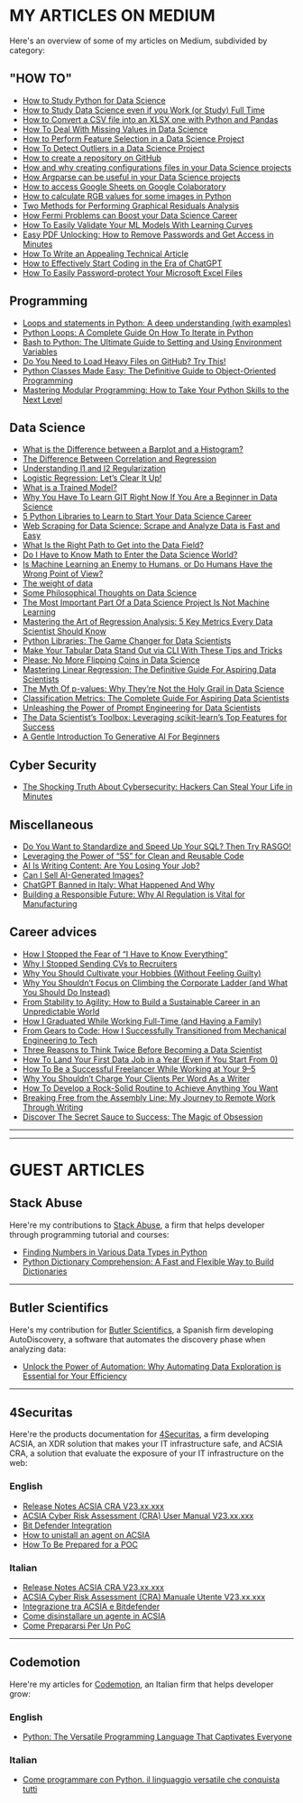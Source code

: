 # MY ARTICLES ON MEDIUM
Here's an overview of some of my articles on Medium, subdivided by category:

## "HOW TO"
- [How to Study Python for Data Science](https://towardsdatascience.com/how-to-study-python-for-data-science-888a1ad649ae?source=your_stories_page-------------------------------------)
- [How to Study Data Science even if you Work (or Study) Full Time](https://towardsdatascience.com/how-to-study-data-science-even-if-you-work-or-study-full-time-b52ace31edac)
- [How to Convert a CSV file into an XLSX one with Python and Pandas](https://towardsdatascience.com/how-to-convert-a-csv-file-into-an-xlsx-one-with-python-and-pandas-27aabc279d69?source=your_stories_page-------------------------------------)
- [How To Deal With Missing Values in Data Science](https://towardsdatascience.com/how-to-deal-with-missing-values-in-data-science-9e5a56fbe928?source=your_stories_page-------------------------------------)
- [How to Perform Feature Selection in a Data Science Project](https://towardsdatascience.com/how-to-perform-feature-selection-in-a-data-science-project-591ba96f86eb)
- [How To Detect Outliers in a Data Science Project](https://towardsdatascience.com/how-to-detect-outliers-in-a-data-science-project-17f39653fb17?source=your_stories_page-------------------------------------)
- [How to create a repository on GitHub](https://blog.devgenius.io/how-to-create-a-repository-on-github-5a5ce219ddba?source=your_stories_page-------------------------------------)
- [How and why creating configurations files in your Data Science projects](https://medium.com/mlearning-ai/how-and-why-creating-configurations-files-in-your-data-science-projects-1821b89cf47b?source=your_stories_page-------------------------------------)
- [How Argparse can be useful in your Data Science projects](https://medium.com/mlearning-ai/how-argparse-can-be-useful-in-your-data-science-projects-ecf02bef3b07?source=your_stories_page-------------------------------------)
- [How to access Google Sheets on Google Colaboratory](https://medium.com/mlearning-ai/how-to-access-google-sheets-on-google-colaboratory-8766b3a0996f?source=your_stories_page-------------------------------------)
- [How to calculate RGB values for some images in Python](https://medium.com/analytics-vidhya/how-to-calculate-rgb-values-for-some-images-in-python-ccf9abcea8f3?source=your_stories_page-------------------------------------)
- [Two Methods for Performing Graphical Residuals Analysis](https://towardsdatascience.com/two-methods-for-performing-graphical-residuals-analysis-6899fd4c78e5)
 - [How Fermi Problems can Boost your Data Science Career](https://medium.com/geekculture/how-fermi-problems-can-boost-your-data-science-career-8382cf7a27e3)
 - [How To Easily Validate Your ML Models With Learning Curves](https://medium.com/mlearning-ai/how-to-easily-validate-your-ml-models-with-learning-curves-21cc01636083)
 - [Easy PDF Unlocking: How to Remove Passwords and Get Access in Minutes](https://levelup.gitconnected.com/easy-pdf-unlocking-how-to-remove-passwords-and-get-access-in-minutes-ad09ad8f5d38)
 - [How To Write an Appealing Technical Article](https://medium.com/technical-excellence/how-to-write-an-appealing-technical-article-d5519669aa64)
 - [How to Effectively Start Coding in the Era of ChatGPT](https://medium.com/towards-data-science/how-to-effectively-start-coding-in-the-era-of-chatgpt-cfc5151e1c42)
 - [How To Easily Password-protect Your Microsoft Excel Files](https://medium.com/gitconnected/how-to-easily-password-protect-your-microsoft-excel-files-95bce30b9a8c)


## Programming
- [Loops and statements in Python: A deep understanding (with examples)](https://towardsdatascience.com/loops-and-statements-in-python-a-deep-understanding-with-examples-2099fc6e37d7?source=your_stories_page-------------------------------------)
- [Python Loops: A Complete Guide On How To Iterate in Python](https://towardsdatascience.com/python-loops-a-complete-guide-on-how-to-iterate-in-python-b29e0d12211d)
- [Bash to Python: The Ultimate Guide to Setting and Using Environment Variables](https://medium.com/codex/bash-to-python-the-ultimate-guide-to-setting-and-using-environment-variables-8535855e2ec4)
- [Do You Need to Load Heavy Files on GitHub? Try This!](https://levelup.gitconnected.com/do-you-need-to-load-heavy-files-on-github-try-this-4fa415eebe1c)
- [Python Classes Made Easy: The Definitive Guide to Object-Oriented Programming](https://towardsdatascience.com/python-classes-made-easy-the-definitive-guide-to-object-oriented-programming-881ed609fb6)
- [Mastering Modular Programming: How to Take Your Python Skills to the Next Level](https://towardsdatascience.com/mastering-modular-programming-how-to-take-your-python-skills-to-the-next-level-ba14339e8429)


## Data Science
- [What is the Difference between a Barplot and a Histogram?](https://towardsdatascience.com/what-is-the-difference-between-a-barplot-and-a-histogram-e62d0e532e7d)
- [The Difference Between Correlation and Regression](https://towardsdatascience.com/the-difference-between-correlation-and-regression-134a5b367f7c?source=your_stories_page-------------------------------------)
- [Understanding l1 and l2 Regularization](https://towardsdatascience.com/understanding-l1-and-l2-regularization-93918a5ac8d0?source=your_stories_page-------------------------------------)
- [Logistic Regression: Let’s Clear It Up!](https://medium.com/mlearning-ai/logistic-regression-lets-clear-it-up-8bf20e9b328a?source=your_stories_page-------------------------------------)
- [What is a Trained Model?](https://towardsdatascience.com/what-is-a-trained-model-5c872cfa8448?source=your_stories_page-------------------------------------)
- [Why You Have To Learn GIT Right Now If You Are a Beginner in Data Science](https://towardsdatascience.com/why-you-have-to-learn-git-right-now-if-you-are-a-beginner-in-data-science-34c08772cad2)
- [5 Python Libraries to Learn to Start Your Data Science Career](https://towardsdatascience.com/5-python-libraries-to-learn-to-start-your-data-science-career-2cd24a223431)
- [Web Scraping for Data Science: Scrape and Analyze Data is Fast and Easy](https://medium.com/mlearning-ai/web-scraping-for-data-science-scrape-and-analyze-data-is-fast-and-easy-b5f02c40d2d1)
- [What Is the Right Path to Get into the Data Field?](https://towardsdatascience.com/what-is-the-right-path-to-get-into-the-data-field-5fbbf5635184)
- [Do I Have to Know Math to Enter the Data Science World?](https://towardsdatascience.com/do-i-have-to-know-math-to-enter-the-data-science-world-89a92bd800a2)
- [Is Machine Learning an Enemy to Humans, or Do Humans Have the Wrong Point of View?](https://medium.com/mlearning-ai/is-machine-learning-an-enemy-to-humans-or-do-humans-have-the-wrong-point-of-view-2e0d5c7f9137)
- [The weight of data](https://towardsdatascience.com/the-weight-of-data-cfbb0032dec0)
- [Some Philosophical Thoughts on Data Science](https://towardsdatascience.com/some-philosophical-thoughts-on-data-science-c33659ec63f6)
- [The Most Important Part Of a Data Science Project Is Not Machine Learning](https://medium.com/mlearning-ai/the-most-important-part-of-a-data-science-project-is-not-machine-learning-27c892415459)
- [Mastering the Art of Regression Analysis: 5 Key Metrics Every Data Scientist Should Know](https://towardsdatascience.com/mastering-the-art-of-regression-analysis-5-key-metrics-every-data-scientist-should-know-1e2a8a2936f5)
- [Python Libraries: The Game Changer for Data Scientists](https://medium.com/mlearning-ai/python-libraries-the-game-changer-for-data-scientists-4539062b9811)
- [Make Your Tabular Data Stand Out via CLI With These Tips and Tricks](https://towardsdatascience.com/make-your-tabular-data-stand-out-via-cli-with-these-tips-and-tricks-a21f276b7ba9)
- [Please: No More Flipping Coins in Data Science](https://towardsdatascience.com/please-no-more-flipping-coins-in-data-science-f21e893d4fbd)
- [Mastering Linear Regression: The Definitive Guide For Aspiring Data Scientists](https://medium.com/towards-data-science/mastering-linear-regression-the-definitive-guide-for-aspiring-data-scientists-7abd37fcb9ed)
- [The Myth Of p-values: Why They’re Not the Holy Grail in Data Science](https://towardsdatascience.com/the-myth-of-p-values-why-theyre-not-the-holy-grail-in-data-science-a6636e27e489)
- [Classification Metrics: The Complete Guide For Aspiring Data Scientists](https://medium.com/towards-data-science/classification-metrics-the-complete-guide-for-aspiring-data-scientists-9f02eab796ae)
- [Unleashing the Power of Prompt Engineering for Data Scientists](https://medium.com/towards-data-science/unleashing-the-power-of-prompt-engineering-for-data-scientists-16b6d1f2bf85)
- [The Data Scientist’s Toolbox: Leveraging scikit-learn’s Top Features for Success](https://towardsdatascience.com/the-data-scientists-toolbox-leveraging-scikit-learn-s-top-features-for-success-d69a899267c5)
- [A Gentle Introduction To Generative AI For Beginners](https://medium.com/towards-data-science/a-gentle-introduction-to-generative-ai-for-beginners-8c8752085900)

## Cyber Security
- [The Shocking Truth About Cybersecurity: Hackers Can Steal Your Life in Minutes](https://medium.com/codex/the-shocking-truth-about-cybersecurity-hackers-can-steal-your-life-in-minutes-6509b1347db4)

## Miscellaneous
- [Do You Want to Standardize and Speed Up Your SQL? Then Try RASGO!](https://medium.com/geekculture/do-you-want-to-standardize-and-speed-up-your-sql-then-try-rasgo-873349dd3fe)
- [Leveraging the Power of “5S” for Clean and Reusable Code](https://towardsdatascience.com/leveraging-the-power-of-5s-for-clean-and-reusable-code-44e1dc466af2)
- [AI Is Writing Content: Are You Losing Your Job?](https://federicotrotta.medium.com/ai-is-writing-content-are-you-losing-your-job-8ce653dc7739)
- [Can I Sell AI-Generated Images?](https://medium.com/mlearning-ai/can-i-sell-ai-generated-images-a5d4619c8e1b)
- [ChatGPT Banned in Italy: What Happened And Why](https://medium.com/mlearning-ai/chatgpt-banned-in-italy-what-happened-and-why-316cd36dcb6d)
- [Building a Responsible Future: Why AI Regulation is Vital for Manufacturing](https://medium.com/artificial-corner/building-a-responsible-future-why-ai-regulation-is-vital-for-manufacturing-d123343b91b6)

## Career advices
- [How I Stopped the Fear of “I Have to Know Everything”](https://betterhumans.pub/how-i-stopped-the-fear-of-i-have-to-know-everything-24fe86a1c8f4)
- [Why I Stopped Sending CVs to Recruiters](https://betterhumans.pub/why-i-stopped-sending-cvs-to-recruiters-304a90eada69)
- [Why You Should Cultivate your Hobbies (Without Feeling Guilty)](https://medium.com/illumination/why-you-should-cultivate-your-hobbies-without-feeling-guilty-aa5fa10ab670)
- [Why You Shouldn’t Focus on Climbing the Corporate Ladder (and What You Should Do Instead)](https://betterhumans.pub/why-you-shouldnt-focus-on-climbing-the-corporate-ladder-and-what-you-should-do-instead-2da9306eef65)
- [From Stability to Agility: How to Build a Sustainable Career in an Unpredictable World](https://betterhumans.pub/from-stability-to-agility-how-to-build-a-sustainable-career-in-an-unpredictable-world-33a60bd70fbd)
- [How I Graduated While Working Full-Time (and Having a Family)](https://medium.com/illumination/how-i-graduated-while-working-full-time-and-having-a-family-176a97f64a5e)
- [From Gears to Code: How I Successfully Transitioned from Mechanical Engineering to Tech](https://medium.com/better-humans/from-gears-to-code-how-i-successfully-transitioned-from-mechanical-engineering-to-tech-44909e31cbb0)
- [Three Reasons to Think Twice Before Becoming a Data Scientist](https://medium.com/mlearning-ai/three-reasons-to-think-twice-before-becoming-a-data-scientist-ba60c609e9e5)
- [How To Land Your First Data Job in a Year (Even if You Start From 0)](https://medium.com/mlearning-ai/how-to-land-your-first-data-job-in-a-year-even-if-you-start-from-0-1ce2b484dbfe)
- [How To Be a Successful Freelancer While Working at Your 9–5](https://medium.com/the-side-hustle-club/how-to-be-a-successful-freelancer-while-working-at-your-9-5-1a2146bdfcc5)
- [Why You Shouldn’t Charge Your Clients Per Word As a Writer](https://medium.com/illuminations-mirror/why-you-shouldnt-charge-your-clients-per-word-as-a-writer-a596cd48d6d1)
- [How To Develop a Rock-Solid Routine to Achieve Anything You Want](https://medium.com/illumination/how-to-develop-a-rock-solid-routine-to-achieve-anything-you-want-ca1abcf2cc6)
- [Breaking Free from the Assembly Line: My Journey to Remote Work Through Writing](https://medium.com/illumination/breaking-free-from-the-assembly-line-my-journey-to-remote-work-through-writing-8b4c5c9cc81e)
- [Discover The Secret Sauce to Success: The Magic of Obsession](https://medium.com/illumination/discover-the-secret-sauce-to-success-the-magic-of-obsession-e8b0859dedef)


<hr>
<hr>

# GUEST ARTICLES

## Stack Abuse
Here're my contributions to [Stack Abuse](https://stackabuse.com/), a firm that helps developer through programming tutorial and courses:

- [Finding Numbers in Various Data Types in Python](https://stackabuse.com/finding-numbers-in-various-data-types-in-python/)
- [Python Dictionary Comprehension: A Fast and Flexible Way to Build Dictionaries](https://stackabuse.com/python-dictionary-comprehension-a-fast-and-flexible-way-to-build-dictionaries/)
<hr>


## Butler Scientifics
Here's my contribution for [Butler Scientifics](https://www.butlerscientifics.com/), a Spanish firm developing AutoDiscovery, a software that automates the discovery phase when analyzing data:

- [Unlock the Power of Automation: Why Automating Data Exploration is Essential for Your Efficiency](https://www.butlerscientifics.com/single-post/unlock-the-power-of-automation-why-automating-data-exploration-is-essential-for-your-efficiency)
<hr>

## 4Securitas
Here're the products documentation for [4Securitas](https://4securitas.com/), a firm developing ACSIA, an XDR solution that
makes your IT infrastructure safe, and  ACSIA CRA, a solution that evaluate the exposure of your IT infrastructure
on the web:

### English
- [Release Notes ACSIA CRA V23.xx.xxx](https://support.4securitas.com/hc/en-us/articles/10365845894429-Release-Notes-ACSIA-CRA-V23-xx-xxx)
- [ACSIA Cyber Risk Assessment (CRA) User Manual V23.xx.xxx](https://support.4securitas.com/hc/en-us/articles/8867552792605-ACSIA-Cyber-Risk-Assessment-CRA-User-Manual-V23-xx-xxx)
- [Bit Defender Integration](https://support.4securitas.com/hc/en-us/articles/8727592213405-Bit-Defender-Integration)
- [How to unistall an agent on ACSIA](https://support.4securitas.com/hc/en-us/articles/9363867420189-How-to-unistall-an-agent-on-ACSIA)
- [How To Be Prepared for a POC](https://support.4securitas.com/hc/en-us/articles/10089564353693-How-To-Be-Prepared-For-a-PoC)

### Italian
- [Release Notes ACSIA CRA V23.xx.xxx](https://support.4securitas.com/hc/it/articles/10365845894429-Release-Notes-ACSIA-CRA-V23-xx-xxx)
- [ACSIA Cyber Risk Assessment (CRA) Manuale Utente V23.xx.xxx](https://support.4securitas.com/hc/it/articles/8867552792605-ACSIA-Cyber-Risk-Assessment-CRA-User-Manual-V23-xx-xxx)
- [Integrazione tra ACSIA e Bitdefender](https://support.4securitas.com/hc/it/articles/8727592213405-Bit-Defender-Integration)
- [Come disinstallare un agente in ACSIA](https://support.4securitas.com/hc/it/articles/9363867420189-How-to-unistall-an-agent-on-ACSIA)
- [Come Prepararsi Per Un PoC](https://support.4securitas.com/hc/it/articles/10089564353693-How-To-Be-Prepared-For-a-PoC)

<hr>

## Codemotion
Here're my articles for [Codemotion](https://www.codemotion.com/), an Italian firm that helps developer grow:

### English
- [Python: The Versatile Programming Language That Captivates Everyone](https://www.codemotion.com/magazine/languages/python/)

### Italian
- [Come programmare con Python. il linguaggio versatile che conquista tutti](https://www.codemotion.com/magazine/it/linguaggi-programmazione/programmare-con-python/)